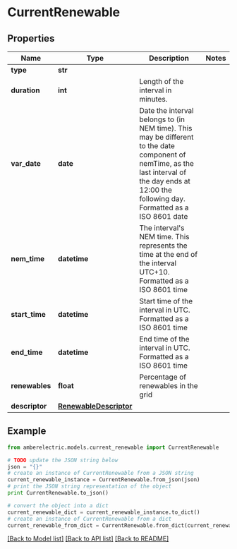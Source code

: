 # CurrentRenewable


## Properties
Name | Type | Description | Notes
------------ | ------------- | ------------- | -------------
**type** | **str** |  | 
**duration** | **int** | Length of the interval in minutes. | 
**var_date** | **date** | Date the interval belongs to (in NEM time). This may be different to the date component of nemTime, as the last interval of the day ends at 12:00 the following day. Formatted as a ISO 8601 date | 
**nem_time** | **datetime** | The interval&#39;s NEM time. This represents the time at the end of the interval UTC+10. Formatted as a ISO 8601 time | 
**start_time** | **datetime** | Start time of the interval in UTC. Formatted as a ISO 8601 time | 
**end_time** | **datetime** | End time of the interval in UTC. Formatted as a ISO 8601 time | 
**renewables** | **float** | Percentage of renewables in the grid | 
**descriptor** | [**RenewableDescriptor**](RenewableDescriptor.md) |  | 

## Example

```python
from amberelectric.models.current_renewable import CurrentRenewable

# TODO update the JSON string below
json = "{}"
# create an instance of CurrentRenewable from a JSON string
current_renewable_instance = CurrentRenewable.from_json(json)
# print the JSON string representation of the object
print CurrentRenewable.to_json()

# convert the object into a dict
current_renewable_dict = current_renewable_instance.to_dict()
# create an instance of CurrentRenewable from a dict
current_renewable_from_dict = CurrentRenewable.from_dict(current_renewable_dict)
```
[[Back to Model list]](../README.md#documentation-for-models) [[Back to API list]](../README.md#documentation-for-api-endpoints) [[Back to README]](../README.md)


